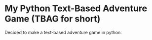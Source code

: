 # My Python Text-Based Adventure Game (TBAG for short)
Decided to make a text-based adventure game in python.
